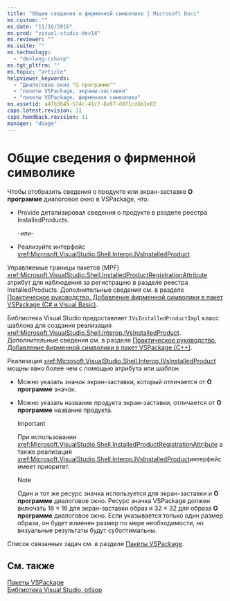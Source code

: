 ```yaml
---
title: "Общие сведения о фирменной символике | Microsoft Docs"
ms.custom: ""
ms.date: "11/16/2016"
ms.prod: "visual-studio-dev14"
ms.reviewer: ""
ms.suite: ""
ms.technology: 
  - "devlang-csharp"
ms.tgt_pltfrm: ""
ms.topic: "article"
helpviewer_keywords: 
  - "Диалоговое окно "О программе""
  - "пакеты VSPackage, экраны-заставки"
  - "пакеты VSPackage, фирменная символика"
ms.assetid: a47b3645-574c-41c7-8a97-d071cd6b1e82
caps.latest.revision: 11
caps.handback.revision: 11
manager: "douge"
---
```

# Общие сведения о фирменной символике
Чтобы отобразить сведения о продукте или экран\-заставке **О программе** диалоговое окно в VSPackage, что:  
  
-   Provide детализировал сведения о продукте в разделе реестра InstalledProducts.  
  
     \-или\-  
  
-   Реализуйте интерфейс <xref:Microsoft.VisualStudio.Shell.Interop.IVsInstalledProduct>.  
  
 Управляемые границы пакетов \(MPF\) <xref:Microsoft.VisualStudio.Shell.InstalledProductRegistrationAttribute> атрибут для наблюдения за регистрацию в разделе реестра InstalledProducts.  Дополнительные сведения см. в разделе [Практическое руководство. Добавление фирменной символики в пакет VSPackage \(C\# и Visual Basic\)](../misc/how-to-brand-a-vspackage-csharp-and-visual-basic.md).  
  
 Библиотека Visual Studio предоставляет `IVsInstalledProductImpl` класс шаблона для создания реализация  <xref:Microsoft.VisualStudio.Shell.Interop.IVsInstalledProduct>.  Дополнительные сведения см. в разделе [Практическое руководство. Добавление фирменной символики в пакет VSPackage \(C\+\+\)](../misc/how-to-brand-a-vspackage-cpp.md).  
  
 Реализация <xref:Microsoft.VisualStudio.Shell.Interop.IVsInstalledProduct> мощны явно более чем с помощью атрибута или шаблон.  
  
-   Можно указать значок экран\-заставки, который отличается от **О программе** значок.  
  
-   Можно указать название продукта экран\-заставки, отличается от **О программе** название продукта.  
  
    > [!IMPORTANT]
    >  При использовании <xref:Microsoft.VisualStudio.Shell.InstalledProductRegistrationAttribute> а также реализация  <xref:Microsoft.VisualStudio.Shell.Interop.IVsInstalledProduct>интерфейс имеет приоритет.  
  
    > [!NOTE]
    >  Один и тот же ресурс значка используется для экран\-заставки и **О программе** диалоговое окно.  Ресурс значка VSPackage должен включать 16 × 16 для экран\-заставки образ и 32 × 32 для образа **О программе** диалоговое окно.  Если указывается только один размер образа, он будет изменен размер по мере необходимости, но визуальные результаты будут субоптимальны.  
  
 Список связанных задач см. в разделе [Пакеты VSPackage](../Topic/VSPackages.md).  
  
## См. также  
 [Пакеты VSPackage](../Topic/VSPackages.md)   
 [Библиотека Visual Studio, обзор](../misc/visual-studio-library-overview.md)